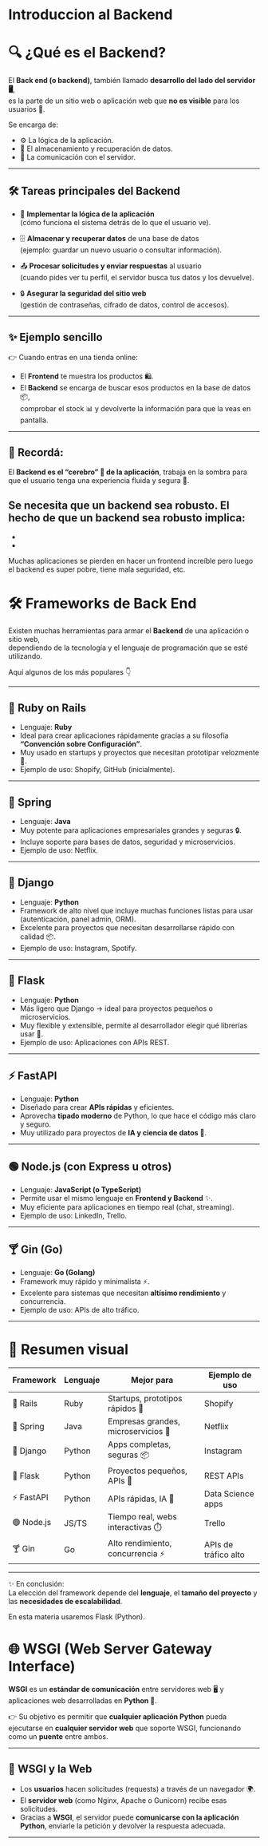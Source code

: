# Introduccion al Backend

# 🔍 ¿Qué es el Backend?

El **Back end (o backend)**, también llamado **desarrollo del lado del servidor 🖥️**,  
es la parte de un sitio web o aplicación web que **no es visible** para los usuarios 👀.  

Se encarga de:  
- ⚙️ La lógica de la aplicación.  
- 💾 El almacenamiento y recuperación de datos.  
- 🔄 La comunicación con el servidor.  

---

## 🛠️ Tareas principales del Backend

- 🧠 **Implementar la lógica de la aplicación**  
  (cómo funciona el sistema detrás de lo que el usuario ve).  

- 🗄️ **Almacenar y recuperar datos** de una base de datos  
  (ejemplo: guardar un nuevo usuario o consultar información).  

- 📤 **Procesar solicitudes y enviar respuestas** al usuario  
  (cuando pides ver tu perfil, el servidor busca tus datos y los devuelve).  

- 🔒 **Asegurar la seguridad del sitio web**  
  (gestión de contraseñas, cifrado de datos, control de accesos).  

---

## ✨ Ejemplo sencillo

👉 Cuando entras en una tienda online:  
- El **Frontend** te muestra los productos 🛍️.  
- El **Backend** se encarga de buscar esos productos en la base de datos 📦,  
  comprobar el stock 📊 y devolverte la información para que la veas en pantalla.  

---

## 📌 Recordá:
El **Backend es el “cerebro” 🧠 de la aplicación**, trabaja en la sombra para que el usuario tenga una experiencia fluida y segura 🚀.


Se necesita que un backend sea robusto. El hecho de que un backend sea robusto implica:
- 
- 
- 

Muchas aplicaciones se pierden en hacer un frontend increíble pero luego el backend es super pobre, tiene mala seguridad, etc.

# 🛠️ Frameworks de Back End

Existen muchas herramientas para armar el **Backend** de una aplicación o sitio web,  
dependiendo de la tecnología y el lenguaje de programación que se esté utilizando.  

Aquí algunos de los más populares 👇

---

## 🔴 Ruby on Rails
- Lenguaje: **Ruby**  
- Ideal para crear aplicaciones rápidamente gracias a su filosofía **“Convención sobre Configuración”**.  
- Muy usado en startups y proyectos que necesitan prototipar velozmente 🚀.  
- Ejemplo de uso: Shopify, GitHub (inicialmente).  

---

## 🌱 Spring
- Lenguaje: **Java**  
- Muy potente para aplicaciones empresariales grandes y seguras 🔒.  
- Incluye soporte para bases de datos, seguridad y microservicios.  
- Ejemplo de uso: Netflix.  

---

## 🐍 Django
- Lenguaje: **Python**  
- Framework de alto nivel que incluye muchas funciones listas para usar (autenticación, panel admin, ORM).  
- Excelente para proyectos que necesitan desarrollarse rápido con calidad 📦.  
- Ejemplo de uso: Instagram, Spotify.  

---

## 🐍 Flask
- Lenguaje: **Python**  
- Más ligero que Django → ideal para proyectos pequeños o microservicios.  
- Muy flexible y extensible, permite al desarrollador elegir qué librerías usar 🔧.  
- Ejemplo de uso: Aplicaciones con APIs REST.  

---

## ⚡ FastAPI
- Lenguaje: **Python**  
- Diseñado para crear **APIs rápidas** y eficientes.  
- Aprovecha **tipado moderno** de Python, lo que hace el código más claro y seguro.  
- Muy utilizado para proyectos de **IA y ciencia de datos 🤖**.  

---

## 🟢 Node.js (con Express u otros)
- Lenguaje: **JavaScript (o TypeScript)**  
- Permite usar el mismo lenguaje en **Frontend y Backend** ✨.  
- Muy eficiente para aplicaciones en tiempo real (chat, streaming).  
- Ejemplo de uso: LinkedIn, Trello.  

---

## 🍸 Gin (Go)
- Lenguaje: **Go (Golang)**  
- Framework muy rápido y minimalista ⚡.  
- Excelente para sistemas que necesitan **altísimo rendimiento** y concurrencia.  
- Ejemplo de uso: APIs de alto tráfico.  

---

# 📌 Resumen visual

| Framework | Lenguaje | Mejor para | Ejemplo de uso |
|-----------|----------|------------|----------------|
| 🔴 Rails  | Ruby     | Startups, prototipos rápidos 🚀 | Shopify |
| 🌱 Spring | Java     | Empresas grandes, microservicios 🏢 | Netflix |
| 🐍 Django | Python   | Apps completas, seguras 📦 | Instagram |
| 🐍 Flask  | Python   | Proyectos pequeños, APIs 🔧 | REST APIs |
| ⚡ FastAPI| Python   | APIs rápidas, IA 🤖 | Data Science apps |
| 🟢 Node.js| JS/TS    | Tiempo real, webs interactivas ⏱️ | Trello |
| 🍸 Gin    | Go       | Alto rendimiento, concurrencia ⚡ | APIs de tráfico alto |

---
✨ En conclusión:  
La elección del framework depende del **lenguaje**, el **tamaño del proyecto** y las **necesidades de escalabilidad**.

En esta materia usaremos Flask (Python).

# 🌐 WSGI (Web Server Gateway Interface)

**WSGI** es un **estándar de comunicación** entre servidores web 🖥️ y aplicaciones web desarrolladas en **Python 🐍**.  

👉 Su objetivo es permitir que **cualquier aplicación Python** pueda ejecutarse en **cualquier servidor web** que soporte WSGI, funcionando como un **puente** entre ambos.  

---

## 🔗 WSGI y la Web
- Los **usuarios** hacen solicitudes (requests) a través de un navegador 🌍.  
- El **servidor web** (como Nginx, Apache o Gunicorn) recibe esas solicitudes.  
- Gracias a **WSGI**, el servidor puede **comunicarse con la aplicación Python**, enviarle la petición y devolver la respuesta adecuada.  

---